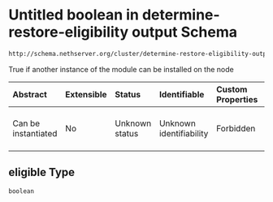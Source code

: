 # Untitled boolean in determine-restore-eligibility output Schema

```txt
http://schema.nethserver.org/cluster/determine-restore-eligibility-output.json#/properties/install_destinations/items/properties/eligible
```

True if another instance of the module can be installed on the node

| Abstract            | Extensible | Status         | Identifiable            | Custom Properties | Additional Properties | Access Restrictions | Defined In                                                                                                              |
| :------------------ | :--------- | :------------- | :---------------------- | :---------------- | :-------------------- | :------------------ | :---------------------------------------------------------------------------------------------------------------------- |
| Can be instantiated | No         | Unknown status | Unknown identifiability | Forbidden         | Allowed               | none                | [determine-restore-eligibility-output.json\*](cluster/determine-restore-eligibility-output.json "open original schema") |

## eligible Type

`boolean`
